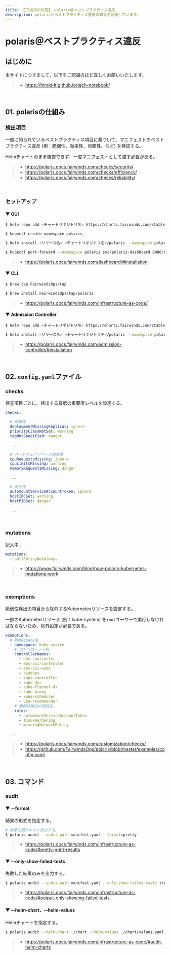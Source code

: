 ```yaml
---
title: 【IT技術の知見】 polaris＠ベストプラクティス違反
description: polaris＠ベストプラクティス違反の知見を記録しています。
---
```


# polaris＠ベストプラクティス違反

## はじめに

本サイトにつきまして、以下をご認識のほど宜しくお願いいたします。

> - https://hiroki-it.github.io/tech-notebook/

<br>

## 01. polarisの仕組み

### 検出項目

一般に知られているベストプラクティス項目に基づいて、マニフェストのベストプラクティス違反 (例：脆弱性、効率性、信頼性、など) を検証する。

Helmチャートのまま検査できず、一度マニフェストとして渡す必要がある。

> - https://polaris.docs.fairwinds.com/checks/security/
> - https://polaris.docs.fairwinds.com/checks/efficiency/
> - https://polaris.docs.fairwinds.com/checks/reliability/

<br>

### セットアップ

#### ▼ GUI

```bash
$ helm repo add <チャートリポジトリ名> https://charts.fairwinds.com/stable

$ kubectl create namespace polaris

$ helm install <リリース名> <チャートリポジトリ名>/polaris --namespace polaris

$ kubectl port-forward --namespace polaris svc/polaris-dashboard 8080:80
```

> - https://polaris.docs.fairwinds.com/dashboard/#installation

#### ▼ CLI

```bash
$ brew tap FairwindsOps/tap

$ brew install FairwindsOps/tap/polaris
```

> - https://polaris.docs.fairwinds.com/infrastructure-as-code/

#### ▼ Admission Controller

```bash
$ helm repo add <チャートリポジトリ名> https://charts.fairwinds.com/stable

$ helm install <リリース名> <チャートリポジトリ名>/polaris --namespace polaris --set webhook.enable=true --set dashboard.enable=false
```

> - https://polaris.docs.fairwinds.com/admission-controller/#installation

<br>

## 02. `config.yaml`ファイル

### checks

検査項目ごとに、検出する最低の重要度レベルを設定する。

```yaml
checks:

  # 信頼性
  deploymentMissingReplicas: ignore
  priorityClassNotSet: warning
  tagNotSpecified: danger

  ...

  # ハードウェアリソース効率性
  cpuRequestsMissing: ignore
  cpuLimitsMissing: warning
  memoryRequestsMissing: danger

  ...

  # 安全性
  automountServiceAccountToken: ignore
  hostIPCSet: warning
  hostPIDSet: danger

  ...
```

<br>

### mutations

記入中...

```yaml
mutations:
  - pullPolicyNotAlways
```

> - https://www.fairwinds.com/blog/how-polaris-kubernetes-mutations-work

<br>

### exemptions

脆弱性検出の項目から除外するKubernetesリソースを設定する。

一部のKubernetesリソース (例：kube-system) を`root`ユーザーで実行しなければならないため、除外設定が必要である。

```yaml
exemptions:
  # Namespace名
  - namespace: kube-system
    # コントローラー名
    controllerNames:
      - dns-controller
      - ebs-csi-controller
      - ebs-csi-node
      - kindnet
      - kops-controller
      - kube-dns
      - kube-flannel-ds
      - kube-proxy
      - kube-scheduler
      - vpa-recommender
    # 脆弱性検出の項目名
    rules:
      - automountServiceAccountToken
      - linuxHardening
      - missingNetworkPolicy

  ...
```

> - https://polaris.docs.fairwinds.com/customization/checks/
> - https://github.com/FairwindsOps/polaris/blob/master/examples/config.yaml

<br>

## 03. コマンド

### audit

#### ▼ --format

結果の形式を指定する。

```bash
# 結果を読みやすく出力する。
$ polaris audit --audit-path manifest.yaml --format=pretty
```

> - https://polaris.docs.fairwinds.com/infrastructure-as-code/#pretty-print-results

#### ▼ --only-show-failed-tests

失敗した結果のみを出力する。

```bash
$ polaris audit --audit-path manifest.yaml --only-show-failed-tests true
```

> - https://polaris.docs.fairwinds.com/infrastructure-as-code/#output-only-showing-failed-tests

#### ▼ --helm-chart、--helm-values

Helmチャートを指定する。

```bash
$ polaris audit --helm-chart ./chart --helm-values ./chart/values.yaml
```

> - https://polaris.docs.fairwinds.com/infrastructure-as-code/#audit-helm-charts

<br>
